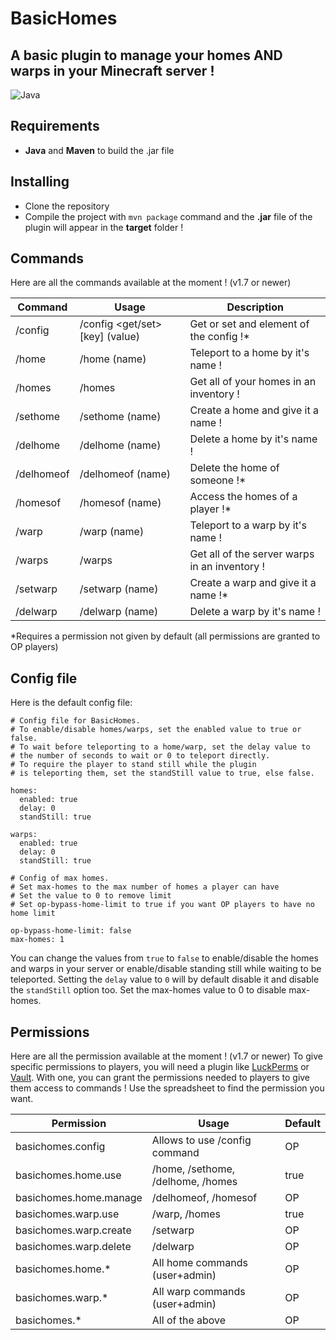 # BasicHomes
## A basic plugin to manage your homes AND warps in your Minecraft server !

![Java](https://img.shields.io/badge/Java-ED8B00?style=for-the-badge&logo=java&logoColor=white)

## Requirements
- **Java** and **Maven** to build the .jar file

## Installing

- Clone the repository
- Compile the project with `mvn package` command and the **.jar** file of the plugin will appear in the **target** folder !

## Commands

Here are all the commands available at the moment ! (v1.7 or newer)

| Command    | Usage                           | Description                                   |
|------------|---------------------------------|-----------------------------------------------|
| /config    | /config <get/set> [key] (value) | Get or set and element of the config !*       |
| /home      | /home (name)                    | Teleport to a home by it's name !             |
| /homes     | /homes                          | Get all of your homes in an inventory !       |
| /sethome   | /sethome (name)                 | Create a home and give it a name !            |
| /delhome   | /delhome (name)                 | Delete a home by it's name !                  |
| /delhomeof | /delhomeof <player> (name)      | Delete the home of someone !*                 |
| /homesof   | /homesof <player> (name)        | Access the homes of a player !*               |
| /warp      | /warp (name)                    | Teleport to a warp by it's name !             |
| /warps     | /warps                          | Get all of the server warps in an inventory ! |
| /setwarp   | /setwarp (name)                 | Create a warp and give it a name !*           |
| /delwarp   | /delwarp (name)                 | Delete a warp by it's name !                  |

*Requires a permission not given by default (all permissions are granted to OP players)

## Config file

Here is the default config file:
```
# Config file for BasicHomes.
# To enable/disable homes/warps, set the enabled value to true or false.
# To wait before teleporting to a home/warp, set the delay value to
# the number of seconds to wait or 0 to teleport directly.
# To require the player to stand still while the plugin
# is teleporting them, set the standStill value to true, else false.

homes:
  enabled: true
  delay: 0
  standStill: true

warps:
  enabled: true
  delay: 0
  standStill: true

# Config of max homes.
# Set max-homes to the max number of homes a player can have
# Set the value to 0 to remove limit
# Set op-bypass-home-limit to true if you want OP players to have no home limit

op-bypass-home-limit: false
max-homes: 1
```
You can change the values from `true` to `false` to enable/disable the homes and warps in your server or enable/disable standing still while waiting to be teleported.
Setting the `delay` value to `0` will by default disable it and disable the `standStill` option too. 
Set the max-homes value to 0 to disable max-homes.

## Permissions

Here are all the permission available at the moment ! (v1.7 or newer)
To give specific permissions to players, you will need a plugin like [LuckPerms](https://luckperms.net/download) or [Vault](https://dev.bukkit.org/projects/vault).
With one, you can grant the permissions needed to players to give them access to commands ! Use the spreadsheet to find the permission you want.

| Permission             | Usage                             | Default |
|------------------------|-----------------------------------|---------|
| basichomes.config      | Allows to use /config command     | OP      |
| basichomes.home.use    | /home, /sethome, /delhome, /homes | true    |
| basichomes.home.manage | /delhomeof, /homesof              | OP      |
| basichomes.warp.use    | /warp, /homes                     | true    |
| basichomes.warp.create | /setwarp                          | OP      |
| basichomes.warp.delete | /delwarp                          | OP      |
| basichomes.home.*      | All home commands (user+admin)    | OP      |
| basichomes.warp.*      | All warp commands (user+admin)    | OP      |
| basichomes.*           | All of the above                  | OP      |